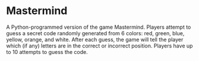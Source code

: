 # Mastermind
 
A Python-programmed version of the game Mastermind. Players attempt to guess a secret code randomly generated from 6 colors: red, green, blue, yellow, orange, and white. After each guess, the game will tell the player which (if any) letters are in the correct or incorrect position. Players have up to 10 attempts to guess the code.

